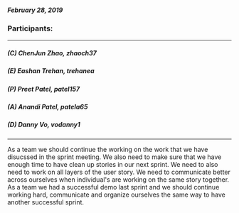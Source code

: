 ##### February 28, 2019 
### Participants:
***
##### (C) ChenJun Zhao, zhaoch37
##### (E) Eashan Trehan, trehanea
##### (P) Preet Patel, patel157
##### (A) Anandi Patel, patela65
##### (D) Danny Vo, vodanny1
***

As a team we should continue the working on the work that we have disucssed in the sprint meeting. We also need to make sure that we have enough time to have clean up stories in our next sprint. We need to also need to work on all layers of the user story. We need to communicate better across ourselves when individual's are working on the same story together. As a team we had a successful demo last sprint and we should continue working hard, communicate and organize ourselves the same way to have another successful sprint. 

